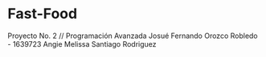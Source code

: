 # Fast-Food
Proyecto No. 2 // Programación Avanzada
Josué Fernando Orozco Robledo - 1639723
Angie Melissa Santiago Rodriguez
